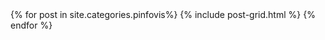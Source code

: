 <div class="tiles">
{% for post in site.categories.pinfovis%}
  {% include post-grid.html %}
{% endfor %}
</div>